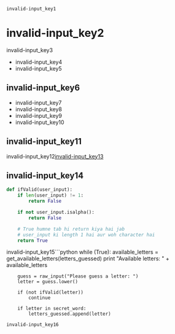 ```ngMeta
invalid-input_key1
```
# invalid-input_key2
invalid-input_key3

- invalid-input_key4
- invalid-input_key5
## invalid-input_key6
- invalid-input_key7
- invalid-input_key8
- invalid-input_key9
- invalid-input_key10
## invalid-input_key11
invalid-input_key12[invalid-input_key13](https://www.youtube.com/watch?v=-3aK5qikWBs)



## invalid-input_key14
```python
def ifValid(user_input):
    if len(user_input) != 1:
        return False

    if not user_input.isalpha():
        return False

    # True humne tab hi return kiya hai jab
    # user_input ki length 1 hai aur woh character hai
    return True
```
invalid-input_key15```python
    while (True):
        available_letters = get_available_letters(letters_guessed)
        print "Available letters: " + available_letters

        guess = raw_input("Please guess a letter: ")
        letter = guess.lower()

        if (not ifValid(letter))
            continue

        if letter in secret_word:
            letters_guessed.append(letter)
```
invalid-input_key16
